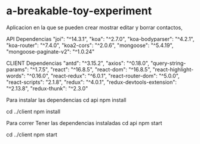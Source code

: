 # a-breakable-toy-experiment
Aplicacion en la que se pueden crear mostrar editar y borrar contactos,

API
  Dependencias
    "joi": "^14.3.1",
    "koa": "^2.7.0",
    "koa-bodyparser": "^4.2.1",
    "koa-router": "^7.4.0",
    "koa2-cors": "^2.0.6",
    "mongoose": "^5.4.19",
    "mongoose-paginate-v2": "^1.0.24"
    
CLIENT
  Dependencias
    "antd": "^3.15.2",
    "axios": "^0.18.0",
    "query-string-params": "^1.7.5",
    "react": "^16.8.5",
    "react-dom": "^16.8.5",
    "react-highlight-words": "^0.16.0",
    "react-redux": "^6.0.1",
    "react-router-dom": "^5.0.0",
    "react-scripts": "2.1.8",
    "redux": "^4.0.1",
    "redux-devtools-extension": "^2.13.8",
    "redux-thunk": "^2.3.0"

Para instalar las dependencias
cd api
npm install

cd ../client
npm install

Para correr
  Tener las dependencias instaladas
  cd api
  npm start

  cd ../client
  npm start
